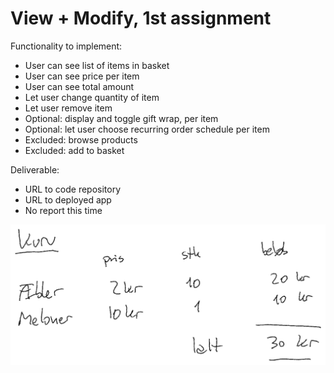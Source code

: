# View + Modify, 1st assignment

Functionality to implement:

- User can see list of items in basket
- User can see price per item
- User can see total amount
- Let user change quantity of item
- Let user remove item
- Optional: display and toggle gift wrap, per item
- Optional: let user choose recurring order schedule per item
- Excluded: browse products
- Excluded: add to basket

Deliverable:

- URL to code repository
- URL to deployed app
- No report this time

![Basket](./basket.png)